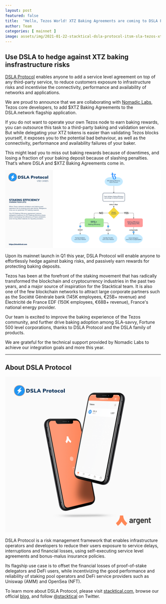 ```yaml
---
layout: post
featured: false
title:  "Hello, Tezos World! XTZ Baking Agreements are coming to DSLA Protocol"
author: Team
categories: [ mainnet ]
image: assets/img/2021-01-22-stacktical-dsla-protocol-itsm-sla-tezos-xtz-staking-baking-fintech-legaltech-insurtech-defi.jpg
---
```


## Use DSLA to hedge against XTZ baking insfrastructure risks

[DSLA Protocol](https://stacktical.com) enables anyone to add a service level agreement on top of any third-party service, to reduce customers exposure to infrastructure risks and incentivise the connectivity, performance and availability of networks and applications.

We are proud to announce that we are collaborating with [Nomadic Labs](https://www.nomadic-labs.com/), Tezos core developers, to add $XTZ Baking Agreements to the DSLA.network flagship application.

If you do not want to operate your own Tezos node to earn baking rewards, you can outsource this task to a third-party baking and validation service. But while delegating your XTZ tokens is easier than validating Tezos blocks yourself, it exposes you to the potential bad behaviour, as well as the connectivity, performance and availability failures of your baker.  

This might lead you to miss out baking rewards because of downtimes, and losing a fraction of your baking deposit because of slashing penalties. That’s where DSLA and $XTZ Baking Agreements come in.

[![XTZ Baking Efficiency Agreements](/assets/img/dsla-protocol_activities_staking-efficiency_XTZ.png)](https://stacktical.com)

Upon its mainnet launch in Q1 this year, DSLA Protocol will enable anyone to effortlessly hedge against baking risks, and passively earn rewards for protecting baking deposits.

Tezos has been at the forefront of the staking movement that has radically transformed the blockchain and cryptocurrency industries in the past two years, and a major source of inspiration for the Stacktical team. It is also one of the few blockchain networks to attract large corporate partners such as the Société Générale bank (145K employees, €25B+ revenue) and Électricité de France EDF (150K employees, €68B+ revenue), France's national energy provider.

Our team is excited to improve the baking experience of the Tezos community, and further drive baking adoption among SLA-savvy, Fortune 500 level corporations, thanks to DSLA Protocol and the DSLA family of products.

We are grateful for the technical support provided by Nomadic Labs to achieve our integration goals and more this year.

___

## About DSLA Protocol

[![DSLA Token, now on Argent wallet](/assets/img/2020-08-26-dsla-token-available-on-Argent-keyless-wallet-screenshot.jpg)](https://stacktical.com)

DSLA Protocol is a risk management framework that enables infrastructure operators and developers to reduce their users exposure to service delays, interruptions and financial losses, using self-executing service level agreements and bonus-malus insurance policies.

Its flagship use case is to offset the financial losses of proof-of-stake delegators and DeFi users, while incentivizing the good performance and reliability of staking pool operators and DeFi service providers such as Uniswap (AMM) and OpenSea (NFT).

To learn more about DSLA Protocol, please visit [stacktical.com](https://stacktical.com), browse our official [blog](https://blog.stacktical.com), and follow [@stacktical](https://twitter.com/Stacktical) on Twitter.




